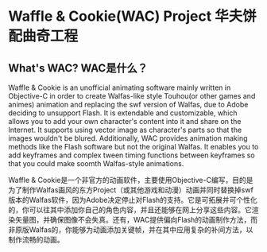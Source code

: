 # Waffle & Cookie(WAC) Project 华夫饼配曲奇工程
## What's WAC? WAC是什么？
Waffle & Cookie is an unofficial animating software mainly written in Objective-C in order to create Walfas-like style Touhou(or other games and animes) animation and replacing the swf version of Walfas, due to Adobe deciding to unsupport Flash. It is extendable and customizable, which allows you to add your own character's content into it and share on the Internet. It supports using vector image as character's parts so that the images wouldn't be blured. Additionally, WAC provides animation making methods like the Flash software but not the original Walfas. It enables you to add keyframes and complex tween timing functions between keyframes so that you could make soomth Walfas-style animations.

Waffle & Cookie是一个非官方的动画软件，主要使用Objective-C编写，目的是为了制作Walfas画风的东方Project（或其他游戏和动漫）动画并同时替换掉swf版本的Walfas软件，因为Adobe决定停止对Flash的支持。它是可拓展并可个性化的，你可以往其中添加你自己的角色内容，并且还能够在网上分享这些内容。它渲染矢量图，并确保图像不会失真。还有，WAC提供偏向Flash的动画制作方法，而非原版Walfas的，你能够为动画添加关键帧，并在其中应用复杂的补间方法，以制作流畅的动画。
